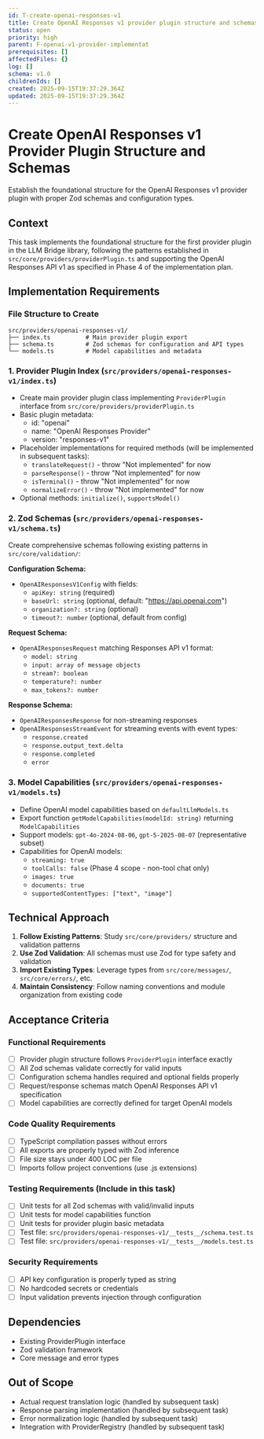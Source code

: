 ```yaml
---
id: T-create-openai-responses-v1
title: Create OpenAI Responses v1 provider plugin structure and schemas
status: open
priority: high
parent: F-openai-v1-provider-implementat
prerequisites: []
affectedFiles: {}
log: []
schema: v1.0
childrenIds: []
created: 2025-09-15T19:37:29.364Z
updated: 2025-09-15T19:37:29.364Z
---
```


# Create OpenAI Responses v1 Provider Plugin Structure and Schemas

Establish the foundational structure for the OpenAI Responses v1 provider plugin with proper Zod schemas and configuration types.

## Context

This task implements the foundational structure for the first provider plugin in the LLM Bridge library, following the patterns established in `src/core/providers/providerPlugin.ts` and supporting the OpenAI Responses API v1 as specified in Phase 4 of the implementation plan.

## Implementation Requirements

### File Structure to Create

```
src/providers/openai-responses-v1/
├── index.ts          # Main provider plugin export
├── schema.ts         # Zod schemas for configuration and API types
└── models.ts         # Model capabilities and metadata
```

### 1. Provider Plugin Index (`src/providers/openai-responses-v1/index.ts`)

- Create main provider plugin class implementing `ProviderPlugin` interface from `src/core/providers/providerPlugin.ts`
- Basic plugin metadata:
  - id: "openai"
  - name: "OpenAI Responses Provider"
  - version: "responses-v1"
- Placeholder implementations for required methods (will be implemented in subsequent tasks):
  - `translateRequest()` - throw "Not implemented" for now
  - `parseResponse()` - throw "Not implemented" for now
  - `isTerminal()` - throw "Not implemented" for now
  - `normalizeError()` - throw "Not implemented" for now
- Optional methods: `initialize()`, `supportsModel()`

### 2. Zod Schemas (`src/providers/openai-responses-v1/schema.ts`)

Create comprehensive schemas following existing patterns in `src/core/validation/`:

**Configuration Schema:**

- `OpenAIResponsesV1Config` with fields:
  - `apiKey: string` (required)
  - `baseUrl: string` (optional, default: "https://api.openai.com")
  - `organization?: string` (optional)
  - `timeout?: number` (optional, default from config)

**Request Schema:**

- `OpenAIResponsesRequest` matching Responses API v1 format:
  - `model: string`
  - `input: array of message objects`
  - `stream?: boolean`
  - `temperature?: number`
  - `max_tokens?: number`

**Response Schema:**

- `OpenAIResponsesResponse` for non-streaming responses
- `OpenAIResponsesStreamEvent` for streaming events with event types:
  - `response.created`
  - `response.output_text.delta`
  - `response.completed`
  - `error`

### 3. Model Capabilities (`src/providers/openai-responses-v1/models.ts`)

- Define OpenAI model capabilities based on `defaultLlmModels.ts`
- Export function `getModelCapabilities(modelId: string)` returning `ModelCapabilities`
- Support models: `gpt-4o-2024-08-06`, `gpt-5-2025-08-07` (representative subset)
- Capabilities for OpenAI models:
  - `streaming: true`
  - `toolCalls: false` (Phase 4 scope - non-tool chat only)
  - `images: true`
  - `documents: true`
  - `supportedContentTypes: ["text", "image"]`

## Technical Approach

1. **Follow Existing Patterns**: Study `src/core/providers/` structure and validation patterns
2. **Use Zod Validation**: All schemas must use Zod for type safety and validation
3. **Import Existing Types**: Leverage types from `src/core/messages/`, `src/core/errors/`, etc.
4. **Maintain Consistency**: Follow naming conventions and module organization from existing code

## Acceptance Criteria

### Functional Requirements

- [ ] Provider plugin structure follows `ProviderPlugin` interface exactly
- [ ] All Zod schemas validate correctly for valid inputs
- [ ] Configuration schema handles required and optional fields properly
- [ ] Request/response schemas match OpenAI Responses API v1 specification
- [ ] Model capabilities are correctly defined for target OpenAI models

### Code Quality Requirements

- [ ] TypeScript compilation passes without errors
- [ ] All exports are properly typed with Zod inference
- [ ] File size stays under 400 LOC per file
- [ ] Imports follow project conventions (use .js extensions)

### Testing Requirements (Include in this task)

- [ ] Unit tests for all Zod schemas with valid/invalid inputs
- [ ] Unit tests for model capabilities function
- [ ] Unit tests for provider plugin basic metadata
- [ ] Test file: `src/providers/openai-responses-v1/__tests__/schema.test.ts`
- [ ] Test file: `src/providers/openai-responses-v1/__tests__/models.test.ts`

### Security Requirements

- [ ] API key configuration is properly typed as string
- [ ] No hardcoded secrets or credentials
- [ ] Input validation prevents injection through configuration

## Dependencies

- Existing ProviderPlugin interface
- Zod validation framework
- Core message and error types

## Out of Scope

- Actual request translation logic (handled by subsequent task)
- Response parsing implementation (handled by subsequent task)
- Error normalization logic (handled by subsequent task)
- Integration with ProviderRegistry (handled by subsequent task)
